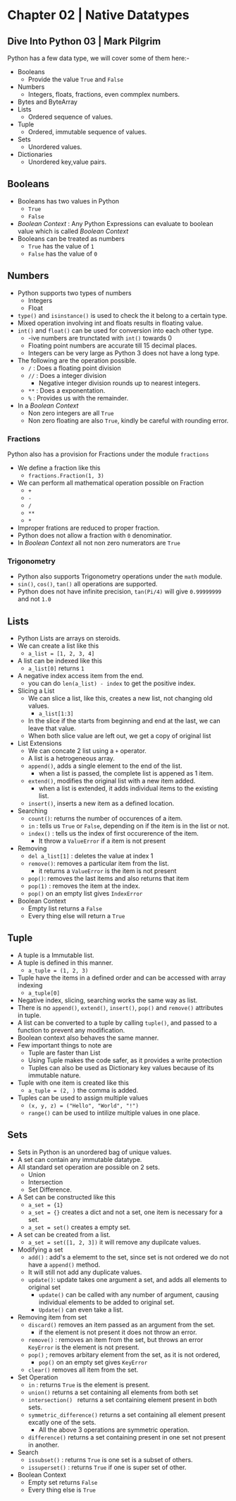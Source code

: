 # Chapter 02 | Native Datatypes #
## Dive Into Python 03 | Mark Pilgrim ##

Python has a few data type, we will cover some of them here:-
* Booleans
    * Provide the value `True` and `False`
* Numbers
    * Integers, floats, fractions, even commplex numbers.
* Bytes and ByteArray
* Lists
    * Ordered sequence of values.
* Tuple
    * Ordered, immutable sequence of values.
* Sets
    * Unordered values.
* Dictionaries
    * Unordered key,value pairs.

## Booleans ##
* Booleans has two values in Python
    * `True`
    * `False`
* *Boolean Context* : Any Python Expressions can evaluate to boolean value which is called *Boolean Context*
* Booleans can be treated as numbers
    * `True` has the value of `1`
    * `False` has the value of `0`

## Numbers ##
* Python supports two types of numbers
    * Integers
    * Float
* `type()` and `isinstance()` is used to check the it belong to a certain type.
* Mixed operation involving int and floats results in floating value.
* `int()` and `float()` can be used for conversion into each other type.
    * -ive numbers are trunctated with `int()` towards 0
    * Floating point numbers are accurate till 15 decimal places.
    * Integers can be very large as Python 3 does not have a long type.
* The following are the operation possible.
    * `/` : Does a floating point division
    * `//` : Does a integer division
        * Negative integer division rounds up to nearest integers.
    * `**` : Does a exponentation.
    * `%` : Provides us with the remainder.
* In a *Boolean Context* 
    * Non zero integers are all `True`
    * Non zero floating are also `True`, kindly be careful with rounding error.
### Fractions ###

Python also has a provision for Fractions under the module `fractions`
* We define a fraction like this
    * `fractions.Fraction(1, 3)`
* We can perform all mathematical operation possible on Fraction
    * `+`
    * `-`
    * `/`
    * `**`
    * `*`
* Improper frations are reduced to proper fraction.
* Python does not allow a fraction with `0` denominatior.
* In *Boolean Context* all not non zero numerators are `True`

### Trigonometry ###
* Python also supports Trigonometry operations under the `math` module.
* `sin()`, `cos()`, `tan()` all operations are supported.
* Python does not have infinite precision, `tan(Pi/4)` will give `0.99999999` and not `1.0`

## Lists ##

* Python Lists are arrays on steroids.
* We can create a list like this
    * `a_list = [1, 2, 3, 4]`
* A list can be indexed like this
    * `a_list[0]` returns `1`
* A negative index access item from the end.
    * you can do `len(a_list) - index` to get the positive index.
* Slicing a List
    * We can slice a list, like this, creates a new list, not changing old values.
        * `a_list[1:3]`
    * In the slice if the starts from beginning and end at the last, we can leave that value.
    * When both slice value are left out, we get a copy of original list
* List Extensions
    * We can concate 2 list using a `+` operator.
    * A list is a hetrogeneous array.
    * `append()`, adds a single element to the end of the list.
        * when a list is passed, the complete list is appened as 1 item.
    * `extend()`, modifies the original list with a new item added.
        * when a list is extended, it adds individual items to the existing list.
    * `insert()`, inserts a new item as a defined location.
* Searching
    * `count()`: returns the number of occurences of a item.
    * `in` : tells us `True` or `False`, depending on if the item is in the list or not.
    * `index()` : tells us the index of first occurerence of the item.
        * It throw a `ValueError` if a item is not present
* Removing
    * `del a_list[1]` : deletes the value at index 1
    * `remove()`: removes a particular item from the list.
        * it returns a `ValueError` is the item is not present
    * `pop()`: removes the last items and also returns that item
    * `pop(1)` : removes the item at the index.
    * `pop()` on an empty list gives `IndexError`
* Boolean Context
    * Empty list returns a `False`
    * Every thing else will return a `True`


## Tuple ##

* A tuple is a Immutable list.
* A tuple is defined in this manner.
    * `a_tuple = (1, 2, 3)`
* Tuple have the items in a defined order and can be accessed with array indexing
    * `a_tuple[0]`
* Negative index, slicing, searching works the same way as list.
* There is no `append()`, `extend()`, `insert()`, `pop()` and `remove()` attributes in tuple.
* A list can be converted to a tuple by calling `tuple()`, and passed to a function to prevent any modification.
* Boolean context also behaves the same manner.
* Few important things to note are
    * Tuple are faster than List
    * Using Tuple makes the code safer, as it provides a write protection
    * Tuples can also be used as Dictionary key values because of its immutable nature.
* Tuple with one item is created like this
    * `a_tuple = (2, )` the comma is added.
* Tuples can be used to assign multiple values
    * `(x, y, z) = ("Hello", "World", "!")`
    * `range()` can be used to intilize multiple values in one place.


## Sets ##

* Sets in Python is an unordered bag of unique values.
* A set can contain any immutable datatype.
* All standard set operation are possible on 2 sets.
    * Union
    * Intersection
    * Set Difference.
* A Set can be constructed like this
    * `a_set = {1}`
    * `a_set = {}` creates a dict and not a set, one item is necessary for a set.
    * `a_set = set()` creates a empty set.
* A set can be created from a list.
    * `a_set = set([1, 2, 3])` it will remove any dupilcate values.
* Modifying a set
    * `add()` : add's a elememt to the set, since set is not ordered we do not have a `append()` method.
    * It will still not add any duplicate values.
    * `update()`: update takes one argument a set, and adds all elements to original set
        * `update()` can be called with any number of argument, causing individual elements to be added to original set.
        * `Update()` can even take a list.
* Removing item from set
    * `discard()` removes an item passed as an argument from the set.
        * if the element is not present it does not throw an error.
    * `remove()` : removes an item from the set, but throws an error `KeyError` is the element is not present.
    * `pop()` ; removes arbitary element from the set, as it is not ordered,
        * `pop()` on an empty set gives `KeyError`
    * `clear()` removes all item from the set.
* Set Operation
    * `in` : returns `True` is the element is present.
    * `union()` returns a set containing all elements from both set
    * `intersection() ` returns a set containing element present in both sets.
    * `symmetric_difference()` returns a set containing all element present excatly one of the sets.
        * All the above 3 operations are symmetric operation.
    * `difference()` returns a set containing present in one set not present in another.
* Search
    * `issubset()` : returns `True` is one set is a subset of others.
    * `issuperset()` : returns `True` if one is super set of other.
* Boolean Context
    * Empty set returns `False`
    * Every thing else is `True`


